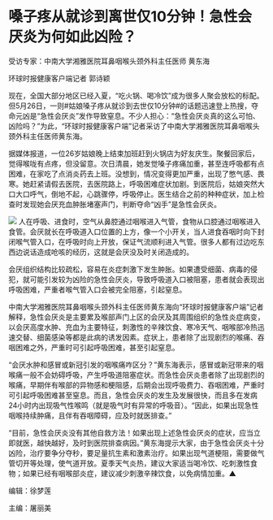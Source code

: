 # 嗓子疼从就诊到离世仅10分钟！急性会厌炎为何如此凶险？

受访专家：中南大学湘雅医院耳鼻咽喉头颈外科主任医师 黄东海

环球时报健康客户端记者 郭诗颖

现在，全国大部分地区已经入夏，“吃火锅、喝冷饮”成为很多人聚会放松的标配。但5月26日，一则#姑娘嗓子疼从就诊到去世仅10分钟#的话题迅速登上热搜，夺命元凶是“急性会厌炎”发作导致窒息。不少人担心：“急性会厌炎真的这么可怕、凶险吗？”为此，“环球时报健康客户端”记者采访了中南大学湘雅医院耳鼻咽喉头颈外科主任医师黄东海。

据媒体报道，一位26岁姑娘晚上结束加班赶到火锅店为好友庆生。聚餐回家后，觉得喉咙有点疼，但没留意。次日清晨，她发觉嗓子疼痛加重，甚至连呼吸都有点困难，在家吃了点消炎药去上班。没想到，情况变得更加严重，出现了憋气感、畏寒。她赶紧请假去医院，去医院路上，呼吸困难症状加剧。到医院后，姑娘突然大口大口呼气，倒地不起，心跳骤停，呼吸停止。医生结合之前的种种症状，加上检查时发现她会厌充血肿胀堵塞声门，判断夺命“凶手”是急性会厌炎。

![](https://inews.gtimg.com/om_bt/OZqbEhvi_Z0MxmgAaCXhi9dfJNo_OQSqxjIhkeJJwVXLIAA/1000)
人在呼吸、进食时，空气从鼻腔通过咽喉进入气管，食物从口腔通过咽喉进入食管。会厌就长在呼吸道入口位置的上方，像一个小开关，当人进食吞咽时向下封闭喉气管入口，在呼吸时向上开放，保证气流顺利进入气管。很多人都有过边吃东西边说话造成呛咳的经历，这就是会厌没及时关闭造成的。

会厌组织结构比较疏松，容易在炎症刺激下发生肿胀。如果遭受细菌、病毒的侵犯，就可能引发较为凶险的急性会厌炎，导致呼吸道入口被阻塞，患者就会表现出呼吸困难，严重者喉气管入口会被完全阻塞，引起窒息。

中南大学湘雅医院耳鼻咽喉头颈外科主任医师黄东海向“环球时报健康客户端”记者解释，急性会厌炎是主要累及喉部声门上区的会厌及其周围组织的急性炎症病变，以会厌高度水肿、充血为主要特征，刺激性的辛辣饮食、寒冷天气、咽喉部冷热迅速交替、细菌感染等都是此病的诱发因素。症状上，患者除了出现剧烈的喉痛、吞咽困难之外，严重时可引起呼吸困难，甚至引起窒息。

“会厌水肿和感冒或新冠引发的咽喉痛咋区分？”黄东海表示，感冒或新冠带来的咽喉痛一般不会妨碍呼吸，产生呼吸道阻塞症状。而急性会厌炎患者除了出现剧烈的喉痛，早期伴有喉部的异物感和梗阻感，后期会出现呼吸费力、吞咽困难，严重时可引起呼吸困难甚至窒息。而且，急性会厌炎的发生及发展很快，而且多在发病24小时内出现吸气性喉鸣（就是吸气时有异常的呼吸音）。“因此，如果出现急性咽喉持续肿痛，且伴有吞咽障碍，应及时就医排查。”

“目前，急性会厌炎没有其他自救方法！如果出现上述急性会厌炎的症状，应当立即就医，越快越好，及时到医院排查病因。”黄东海提示大家，由于急性会厌炎十分凶险，治疗要争分夺秒，要足量抗生素和激素治疗。如果出现气道梗阻，需要做气管切开等处理，使气道开放。夏季天气炎热，建议大家适当喝冷饮、吃刺激性食物；如果已经有咽喉部炎症，建议减少刺激辛辣饮食，以免病情加重。▲

编辑：徐梦莲

主编：屠丽美

